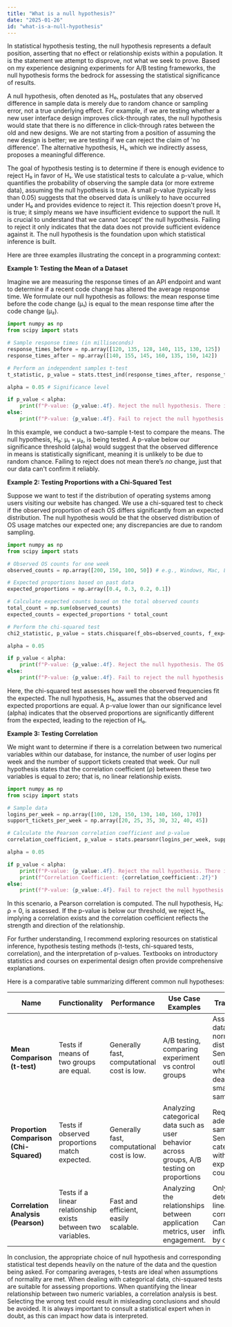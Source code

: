 ```yaml
---
title: "What is a null hypothesis?"
date: "2025-01-26"
id: "what-is-a-null-hypothesis"
---
```


In statistical hypothesis testing, the null hypothesis represents a default position, asserting that no effect or relationship exists within a population. It is the statement we attempt to disprove, not what we seek to prove. Based on my experience designing experiments for A/B testing frameworks, the null hypothesis forms the bedrock for assessing the statistical significance of results.

A null hypothesis, often denoted as H₀, postulates that any observed difference in sample data is merely due to random chance or sampling error, not a true underlying effect. For example, if we are testing whether a new user interface design improves click-through rates, the null hypothesis would state that there is no difference in click-through rates between the old and new designs. We are not starting from a position of assuming the new design is better; we are testing if we can reject the claim of 'no difference'. The alternative hypothesis, H₁, which we indirectly assess, proposes a meaningful difference.

The goal of hypothesis testing is to determine if there is enough evidence to reject H₀ in favor of H₁. We use statistical tests to calculate a p-value, which quantifies the probability of observing the sample data (or more extreme data), assuming the null hypothesis is true. A small p-value (typically less than 0.05) suggests that the observed data is unlikely to have occurred under H₀ and provides evidence to reject it. This rejection doesn't prove H₁ is true; it simply means we have insufficient evidence to support the null. It is crucial to understand that we cannot 'accept' the null hypothesis. Failing to reject it only indicates that the data does not provide sufficient evidence against it. The null hypothesis is the foundation upon which statistical inference is built.

Here are three examples illustrating the concept in a programming context:

**Example 1: Testing the Mean of a Dataset**

Imagine we are measuring the response times of an API endpoint and want to determine if a recent code change has altered the average response time. We formulate our null hypothesis as follows: the mean response time before the code change (μ₁) is equal to the mean response time after the code change (μ₂).

```python
import numpy as np
from scipy import stats

# Sample response times (in milliseconds)
response_times_before = np.array([120, 135, 128, 140, 115, 130, 125])
response_times_after = np.array([140, 155, 145, 160, 135, 150, 142])

# Perform an independent samples t-test
t_statistic, p_value = stats.ttest_ind(response_times_after, response_times_before)

alpha = 0.05 # Significance level

if p_value < alpha:
    print(f"P-value: {p_value:.4f}. Reject the null hypothesis. There is evidence of a change in average response time.")
else:
    print(f"P-value: {p_value:.4f}. Fail to reject the null hypothesis. There isn't enough evidence to conclude a change.")

```

In this example, we conduct a two-sample t-test to compare the means. The null hypothesis, H₀: μ₁ = μ₂, is being tested. A p-value below our significance threshold (alpha) would suggest that the observed difference in means is statistically significant, meaning it is unlikely to be due to random chance. Failing to reject does not mean there’s *no* change, just that our data can't confirm it reliably.

**Example 2: Testing Proportions with a Chi-Squared Test**

Suppose we want to test if the distribution of operating systems among users visiting our website has changed. We use a chi-squared test to check if the observed proportion of each OS differs significantly from an expected distribution. The null hypothesis would be that the observed distribution of OS usage matches our expected one; any discrepancies are due to random sampling.

```python
import numpy as np
from scipy import stats

# Observed OS counts for one week
observed_counts = np.array([200, 150, 100, 50]) # e.g., Windows, Mac, Linux, Other

# Expected proportions based on past data
expected_proportions = np.array([0.4, 0.3, 0.2, 0.1])

# Calculate expected counts based on the total observed counts
total_count = np.sum(observed_counts)
expected_counts = expected_proportions * total_count

# Perform the chi-squared test
chi2_statistic, p_value = stats.chisquare(f_obs=observed_counts, f_exp=expected_counts)

alpha = 0.05

if p_value < alpha:
    print(f"P-value: {p_value:.4f}. Reject the null hypothesis. The OS distribution has changed significantly.")
else:
    print(f"P-value: {p_value:.4f}. Fail to reject the null hypothesis. No significant change in the OS distribution was detected.")
```

Here, the chi-squared test assesses how well the observed frequencies fit the expected. The null hypothesis, H₀, assumes that the observed and expected proportions are equal. A p-value lower than our significance level (alpha) indicates that the observed proportions are significantly different from the expected, leading to the rejection of H₀.

**Example 3: Testing Correlation**

We might want to determine if there is a correlation between two numerical variables within our database, for instance, the number of user logins per week and the number of support tickets created that week. Our null hypothesis states that the correlation coefficient (ρ) between these two variables is equal to zero; that is, no linear relationship exists.

```python
import numpy as np
from scipy import stats

# Sample data
logins_per_week = np.array([100, 120, 150, 130, 140, 160, 170])
support_tickets_per_week = np.array([20, 25, 35, 30, 32, 40, 45])

# Calculate the Pearson correlation coefficient and p-value
correlation_coefficient, p_value = stats.pearsonr(logins_per_week, support_tickets_per_week)

alpha = 0.05

if p_value < alpha:
    print(f"P-value: {p_value:.4f}. Reject the null hypothesis. There is a significant correlation between logins and tickets.")
    print(f"Correlation Coefficient: {correlation_coefficient:.2f}")
else:
    print(f"P-value: {p_value:.4f}. Fail to reject the null hypothesis. No significant correlation detected.")
```

In this scenario, a Pearson correlation is computed. The null hypothesis, H₀: ρ = 0, is assessed. If the p-value is below our threshold, we reject H₀, implying a correlation exists and the correlation coefficient reflects the strength and direction of the relationship.

For further understanding, I recommend exploring resources on statistical inference, hypothesis testing methods (t-tests, chi-squared tests, correlation), and the interpretation of p-values. Textbooks on introductory statistics and courses on experimental design often provide comprehensive explanations.

Here is a comparative table summarizing different common null hypotheses:

| Name                             | Functionality                                                      | Performance                                 | Use Case Examples                                            | Trade-offs                                                                                   |
| -------------------------------- | ------------------------------------------------------------------ | ------------------------------------------- | ------------------------------------------------------------- | -------------------------------------------------------------------------------------------- |
| **Mean Comparison (t-test)**   | Tests if means of two groups are equal.                              | Generally fast, computational cost is low. | A/B testing, comparing experiment vs control groups           |  Assumes data is normally distributed. Sensitive to outliers when dealing with small samples. |
| **Proportion Comparison (Chi-Squared)** | Tests if observed proportions match expected.             |  Generally fast, computational cost is low.        |  Analyzing categorical data such as user behavior across groups, A/B testing on proportions  | Requires adequate sample size. Sensitive to categories with small expected counts.                 |
| **Correlation Analysis (Pearson)**    |  Tests if a linear relationship exists between two variables. |  Fast and efficient, easily scalable.       | Analyzing the relationships between application metrics, user engagement.  |  Only detects linear correlations. Can be influenced by outliers.  |

In conclusion, the appropriate choice of null hypothesis and corresponding statistical test depends heavily on the nature of the data and the question being asked. For comparing averages, t-tests are ideal when assumptions of normality are met. When dealing with categorical data, chi-squared tests are suitable for assessing proportions. When quantifying the linear relationship between two numeric variables, a correlation analysis is best. Selecting the wrong test could result in misleading conclusions and should be avoided. It is always important to consult a statistical expert when in doubt, as this can impact how data is interpreted.
